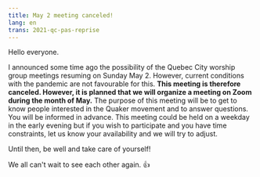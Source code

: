 ```yaml
---
title: May 2 meeting canceled!
lang: en
trans: 2021-qc-pas-reprise
---
```

Hello everyone.

I announced some time ago the possibility of the Quebec City worship group meetings resuming on Sunday May 2. However, current conditions with the pandemic are not favourable for this. **This meeting is therefore canceled. However, it is planned that we will organize a meeting on Zoom during the month of May.** The purpose of this meeting will be to get to know people interested in the Quaker movement and to answer questions. You will be informed in advance. This meeting could be held on a weekday in the early evening but if you wish to participate and you have time constraints, let us know your availability and we will try to adjust.

Until then, be well and take care of yourself!

We all can't wait to see each other again. :+1:
